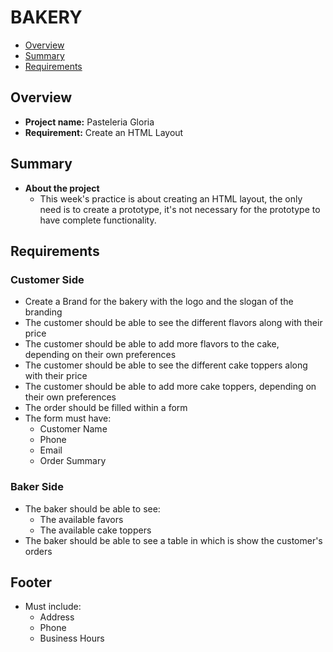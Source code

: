 # BAKERY

- [Overview](#overview)
- [Summary](#summary)
- [Requirements](#requirements)

## Overview

- **Project name:** Pasteleria Gloria
- **Requirement:** Create an HTML Layout

## Summary

- **About the project**
  - This week's practice is about creating an HTML layout, the only need is to create a prototype, it's not necessary for the prototype to have complete functionality.

## Requirements

### Customer Side

- Create a Brand for the bakery with the logo and the slogan of the branding
- The customer should be able to see the different flavors along with their price
- The customer should be able to add more flavors to the cake, depending on their own preferences
- The customer should be able to see the different cake toppers along with their price
- The customer should be able to add more cake toppers, depending on their own preferences
- The order should be filled within a form
- The form must have:
  - Customer Name
  - Phone
  - Email
  - Order Summary

### Baker Side

- The baker should be able to see:
  - The available favors
  - The available cake toppers
- The baker should be able to see a table in which is show the customer's orders

## Footer

- Must include:
  - Address
  - Phone
  - Business Hours

